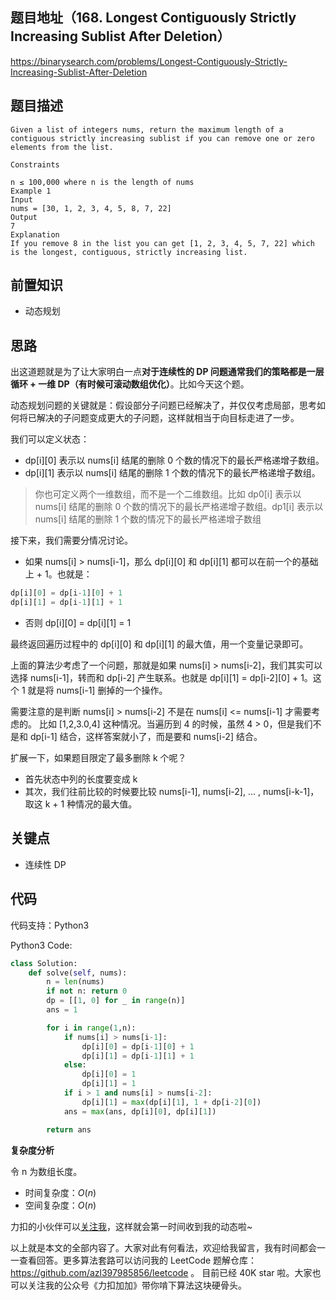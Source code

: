 ## 题目地址（168. Longest Contiguously Strictly Increasing Sublist After Deletion）

https://binarysearch.com/problems/Longest-Contiguously-Strictly-Increasing-Sublist-After-Deletion

## 题目描述

```
Given a list of integers nums, return the maximum length of a contiguous strictly increasing sublist if you can remove one or zero elements from the list.

Constraints

n ≤ 100,000 where n is the length of nums
Example 1
Input
nums = [30, 1, 2, 3, 4, 5, 8, 7, 22]
Output
7
Explanation
If you remove 8 in the list you can get [1, 2, 3, 4, 5, 7, 22] which is the longest, contiguous, strictly increasing list.
```

## 前置知识

- 动态规划

## 思路

出这道题就是为了让大家明白一点**对于连续性的 DP 问题通常我们的策略都是一层循环 + 一维 DP（有时候可滚动数组优化）**。比如今天这个题。

动态规划问题的关键就是：假设部分子问题已经解决了，并仅仅考虑局部，思考如何将已解决的子问题变成更大的子问题，这样就相当于向目标走进了一步。

我们可以定义状态：

- dp[i][0] 表示以 nums[i] 结尾的删除 0 个数的情况下的最长严格递增子数组。
- dp[i][1] 表示以 nums[i] 结尾的删除 1 个数的情况下的最长严格递增子数组。

> 你也可定义两个一维数组，而不是一个二维数组。比如 dp0[i] 表示以 nums[i] 结尾的删除 0 个数的情况下的最长严格递增子数组。dp1[i] 表示以 nums[i] 结尾的删除 1 个数的情况下的最长严格递增子数组

接下来，我们需要分情况讨论。

- 如果 nums[i] > nums[i-1]，那么 dp[i][0] 和 dp[i][1] 都可以在前一个的基础上 + 1。也就是：

```py
dp[i][0] = dp[i-1][0] + 1
dp[i][1] = dp[i-1][1] + 1
```

- 否则 dp[i][0] = dp[i][1] = 1

最终返回遍历过程中的 dp[i][0] 和 dp[i][1] 的最大值，用一个变量记录即可。

上面的算法少考虑了一个问题，那就是如果 nums[i] > nums[i-2]，我们其实可以选择 nums[i-1]，转而和 dp[i-2] 产生联系。也就是 dp[i][1] = dp[i-2][0] + 1。这个 1 就是将 nums[i-1] 删掉的一个操作。

需要注意的是判断 nums[i] > nums[i-2] 不是在 nums[i] <= nums[i-1] 才需要考虑的。 比如 [1,2,3.0,4] 这种情况。当遍历到 4 的时候，虽然 4 > 0，但是我们不是和 dp[i-1] 结合，这样答案就小了，而是要和 nums[i-2] 结合。

扩展一下，如果题目限定了最多删除 k 个呢？

- 首先状态中列的长度要变成 k
- 其次，我们往前比较的时候要比较 nums[i-1], nums[i-2], ... , nums[i-k-1]，取这 k + 1 种情况的最大值。

## 关键点

- 连续性 DP

## 代码

代码支持：Python3

Python3 Code:

```py
class Solution:
    def solve(self, nums):
        n = len(nums)
        if not n: return 0
        dp = [[1, 0] for _ in range(n)]
        ans = 1

        for i in range(1,n):
            if nums[i] > nums[i-1]:
                dp[i][0] = dp[i-1][0] + 1
                dp[i][1] = dp[i-1][1] + 1
            else:
                dp[i][0] = 1
                dp[i][1] = 1
            if i > 1 and nums[i] > nums[i-2]:
                dp[i][1] = max(dp[i][1], 1 + dp[i-2][0])
            ans = max(ans, dp[i][0], dp[i][1])

        return ans

```

**复杂度分析**

令 n 为数组长度。

- 时间复杂度：$O(n)$
- 空间复杂度：$O(n)$

力扣的小伙伴可以[关注我](https://leetcode-cn.com/u/fe-lucifer/)，这样就会第一时间收到我的动态啦~

以上就是本文的全部内容了。大家对此有何看法，欢迎给我留言，我有时间都会一一查看回答。更多算法套路可以访问我的 LeetCode 题解仓库：https://github.com/azl397985856/leetcode 。 目前已经 40K star 啦。大家也可以关注我的公众号《力扣加加》带你啃下算法这块硬骨头。
